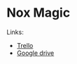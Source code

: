 # Nox Magic
Links:
- [Trello](https://trello.com/b/ibva4iWV/nox-magic-demo-release)
- [Google drive](https://drive.google.com/drive/folders/1T2_FlkU23d6oENvduod-GxXOejH7huaG?usp=sharing)
